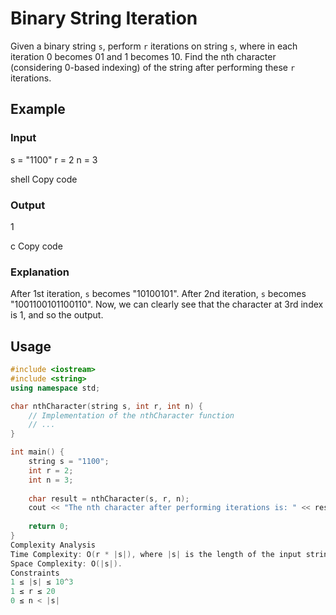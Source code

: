 # Binary String Iteration

Given a binary string `s`, perform `r` iterations on string `s`, where in each iteration 0 becomes 01 and 1 becomes 10. Find the nth character (considering 0-based indexing) of the string after performing these `r` iterations.

## Example

### Input

s = "1100"
r = 2
n = 3

shell
Copy code

### Output

1

c
Copy code

### Explanation

After 1st iteration, `s` becomes "10100101". After 2nd iteration, `s` becomes "1001100101100110". Now, we can clearly see that the character at 3rd index is 1, and so the output.

## Usage

```cpp
#include <iostream>
#include <string>
using namespace std;

char nthCharacter(string s, int r, int n) {
    // Implementation of the nthCharacter function
    // ...
}

int main() {
    string s = "1100";
    int r = 2;
    int n = 3;
    
    char result = nthCharacter(s, r, n);
    cout << "The nth character after performing iterations is: " << result << endl;
    
    return 0;
}
Complexity Analysis
Time Complexity: O(r * |s|), where |s| is the length of the input string s.
Space Complexity: O(|s|).
Constraints
1 ≤ |s| ≤ 10^3
1 ≤ r ≤ 20
0 ≤ n < |s|
